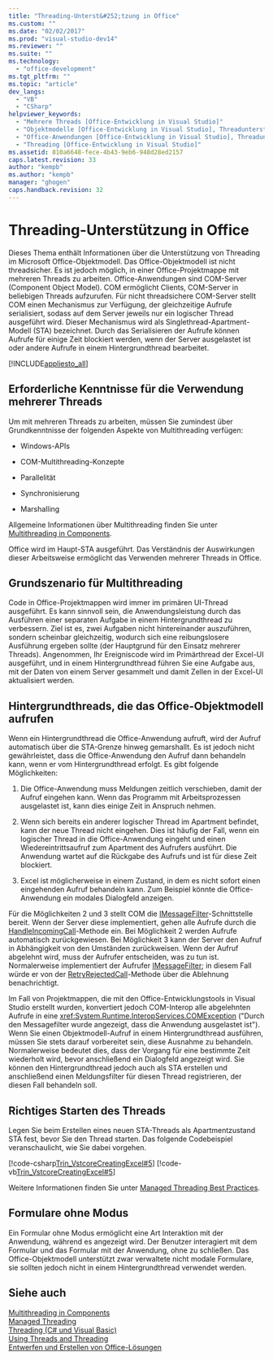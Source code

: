 ```yaml
---
title: "Threading-Unterst&#252;tzung in Office"
ms.custom: ""
ms.date: "02/02/2017"
ms.prod: "visual-studio-dev14"
ms.reviewer: ""
ms.suite: ""
ms.technology: 
  - "office-development"
ms.tgt_pltfrm: ""
ms.topic: "article"
dev_langs: 
  - "VB"
  - "CSharp"
helpviewer_keywords: 
  - "Mehrere Threads [Office-Entwicklung in Visual Studio]"
  - "Objektmodelle [Office-Entwicklung in Visual Studio], Threadunterstützung"
  - "Office-Anwendungen [Office-Entwicklung in Visual Studio], Threadunterstützung"
  - "Threading [Office-Entwicklung in Visual Studio]"
ms.assetid: 810a6648-fece-4b43-9eb6-948d28ed2157
caps.latest.revision: 33
author: "kempb"
ms.author: "kempb"
manager: "ghogen"
caps.handback.revision: 32
---
```

# Threading-Unterst&#252;tzung in Office
  Dieses Thema enthält Informationen über die Unterstützung von Threading im Microsoft Office\-Objektmodell.  Das Office\-Objektmodell ist nicht threadsicher. Es ist jedoch möglich, in einer Office\-Projektmappe mit mehreren Threads zu arbeiten.  Office\-Anwendungen sind COM\-Server \(Component Object Model\).  COM ermöglicht Clients, COM\-Server in beliebigen Threads aufzurufen.  Für nicht threadsichere COM\-Server stellt COM einen Mechanismus zur Verfügung, der gleichzeitige Aufrufe serialisiert, sodass auf dem Server jeweils nur ein logischer Thread ausgeführt wird.  Dieser Mechanismus wird als Singlethread\-Apartment\-Modell \(STA\) bezeichnet.  Durch das Serialisieren der Aufrufe können Aufrufe für einige Zeit blockiert werden, wenn der Server ausgelastet ist oder andere Aufrufe in einem Hintergrundthread bearbeitet.  
  
 [!INCLUDE[appliesto_all](../vsto/includes/appliesto-all-md.md)]  
  
## Erforderliche Kenntnisse für die Verwendung mehrerer Threads  
 Um mit mehreren Threads zu arbeiten, müssen Sie zumindest über Grundkenntnisse der folgenden Aspekte von Multithreading verfügen:  
  
-   Windows\-APIs  
  
-   COM\-Multithreading\-Konzepte  
  
-   Parallelität  
  
-   Synchronisierung  
  
-   Marshalling  
  
 Allgemeine Informationen über Multithreading finden Sie unter [Multithreading in Components](http://msdn.microsoft.com/library/2fc31e68-fb71-4544-b654-0ce720478779).  
  
 Office wird im Haupt\-STA ausgeführt.  Das Verständnis der Auswirkungen dieser Arbeitsweise ermöglicht das Verwenden mehrerer Threads in Office.  
  
## Grundszenario für Multithreading  
 Code in Office\-Projektmappen wird immer im primären UI\-Thread ausgeführt.  Es kann sinnvoll sein, die Anwendungsleistung durch das Ausführen einer separaten Aufgabe in einem Hintergrundthread zu verbessern.  Ziel ist es, zwei Aufgaben nicht hintereinander auszuführen, sondern scheinbar gleichzeitig, wodurch sich eine reibungslosere Ausführung ergeben sollte \(der Hauptgrund für den Einsatz mehrerer Threads\).  Angenommen, Ihr Ereigniscode wird im Primärthread der Excel\-UI ausgeführt, und in einem Hintergrundthread führen Sie eine Aufgabe aus, mit der Daten von einem Server gesammelt und damit Zellen in der Excel\-UI aktualisiert werden.  
  
## Hintergrundthreads, die das Office\-Objektmodell aufrufen  
 Wenn ein Hintergrundthread die Office\-Anwendung aufruft, wird der Aufruf automatisch über die STA\-Grenze hinweg gemarshallt.  Es ist jedoch nicht gewährleistet, dass die Office\-Anwendung den Aufruf dann behandeln kann, wenn er vom Hintergrundthread erfolgt.  Es gibt folgende Möglichkeiten:  
  
1.  Die Office\-Anwendung muss Meldungen zeitlich verschieben, damit der Aufruf eingehen kann.  Wenn das Programm mit Arbeitsprozessen ausgelastet ist, kann dies einige Zeit in Anspruch nehmen.  
  
2.  Wenn sich bereits ein anderer logischer Thread im Apartment befindet, kann der neue Thread nicht eingehen.  Dies ist häufig der Fall, wenn ein logischer Thread in die Office\-Anwendung eingeht und einen Wiedereintrittsaufruf zum Apartment des Aufrufers ausführt.  Die Anwendung wartet auf die Rückgabe des Aufrufs und ist für diese Zeit blockiert.  
  
3.  Excel ist möglicherweise in einem Zustand, in dem es nicht sofort einen eingehenden Aufruf behandeln kann.  Zum Beispiel könnte die Office\-Anwendung ein modales Dialogfeld anzeigen.  
  
 Für die Möglichkeiten 2 und 3 stellt COM die  [IMessageFilter](http://msdn.microsoft.com/de-de/e12d48c0-5033-47a8-bdcd-e94c49857248)\-Schnittstelle bereit.  Wenn der Server diese implementiert, gehen alle Aufrufe durch die [HandleIncomingCall](http://msdn.microsoft.com/de-de/7e31b518-ef4f-4bdd-b5c7-e1b16383a5be)\-Methode ein.  Bei Möglichkeit 2 werden Aufrufe automatisch zurückgewiesen.  Bei Möglichkeit 3 kann der Server den Aufruf in Abhängigkeit von den Umständen zurückweisen.  Wenn der Aufruf abgelehnt wird, muss der Aufrufer entscheiden, was zu tun ist.  Normalerweise implementiert der Aufrufer [IMessageFilter](http://msdn.microsoft.com/de-de/e12d48c0-5033-47a8-bdcd-e94c49857248); in diesem Fall würde er von der [RetryRejectedCall](http://msdn.microsoft.com/de-de/3f800819-2a21-4e46-ad15-f9594fac1a3d)\-Methode über die Ablehnung benachrichtigt.  
  
 Im Fall von Projektmappen, die mit den Office\-Entwicklungstools in Visual Studio erstellt wurden, konvertiert jedoch COM\-Interop alle abgelehnten Aufrufe in eine <xref:System.Runtime.InteropServices.COMException> \("Durch den Messagefilter wurde angezeigt, dass die Anwendung ausgelastet ist"\).  Wenn Sie einen Objektmodell\-Aufruf in einem Hintergrundthread ausführen, müssen Sie stets darauf vorbereitet sein, diese Ausnahme zu behandeln.  Normalerweise bedeutet dies, dass der Vorgang für eine bestimmte Zeit wiederholt wird, bevor anschließend ein Dialogfeld angezeigt wird.  Sie können den Hintergrundthread jedoch auch als STA erstellen und anschließend einen Meldungsfilter für diesen Thread registrieren, der diesen Fall behandeln soll.  
  
## Richtiges Starten des Threads  
 Legen Sie beim Erstellen eines neuen STA\-Threads als Apartmentzustand STA fest, bevor Sie den Thread starten.  Das folgende Codebeispiel veranschaulicht, wie Sie dabei vorgehen.  
  
 [!code-csharp[Trin_VstcoreCreatingExcel#5](../snippets/csharp/VS_Snippets_OfficeSP/Trin_VstcoreCreatingExcel/CS/ThisWorkbook.cs#5)]
 [!code-vb[Trin_VstcoreCreatingExcel#5](../snippets/visualbasic/VS_Snippets_OfficeSP/Trin_VstcoreCreatingExcel/VB/ThisWorkbook.vb#5)]  
  
 Weitere Informationen finden Sie unter [Managed Threading Best Practices](http://msdn.microsoft.com/library/e51988e7-7f4b-4646-a06d-1416cee8d557).  
  
## Formulare ohne Modus  
 Ein Formular ohne Modus ermöglicht eine Art Interaktion mit der Anwendung, während es angezeigt wird.  Der Benutzer interagiert mit dem Formular und das Formular mit der Anwendung, ohne zu schließen.  Das Office\-Objektmodell unterstützt zwar verwaltete nicht modale Formulare, sie sollten jedoch nicht in einem Hintergrundthread verwendet werden.  
  
## Siehe auch  
 [Multithreading in Components](http://msdn.microsoft.com/library/2fc31e68-fb71-4544-b654-0ce720478779)   
 [Managed Threading](http://msdn.microsoft.com/library/7b46a7d9-c6f1-46d1-a947-ae97471bba87)   
 [Threading &#40;C&#35; und Visual Basic&#41;](http://msdn.microsoft.com/library/552f6c68-dbdb-4327-ae36-32cf9063d88c)   
 [Using Threads and Threading](http://msdn.microsoft.com/library/9b5ec2cd-121b-4d49-b075-222cf26f2344)   
 [Entwerfen und Erstellen von Office-Lösungen](../vsto/designing-and-creating-office-solutions.md)  
  
  